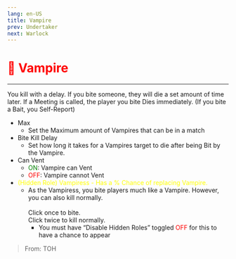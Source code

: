 ```yaml
---
lang: en-US
title: Vampire
prev: Undertaker
next: Warlock
---
```


# <font color="red">🧛 Vampire</font> <Badge text="Concealing" type="tip" vertical="middle"/>
---

You kill with a delay. If you bite someone, they will die a set amount of time later. If a Meeting is called, the player you bite Dies immediately. (If you bite a Bait, you Self-Report)
* Max
  * Set the Maximum amount of Vampires that can be in a match
* Bite Kill Delay
  * Set how long it takes for a Vampires target to die after being Bit by the Vampire.
* Can Vent
  * <font color=green>ON</font>: Vampire can Vent
  * <font color=red>OFF</font>: Vampire cannot Vent
* <font color=yellow>(Hidden Role) Vampiress - Has a % Chance of replacing Vampire.</font>
  * As the Vampiress, you bite players much like a Vampire. However, you can also kill normally.<br><br>
  Click once to bite.<br>
  Click twice to kill normally.
    * You must have “Disable Hidden Roles” toggled <font color=red>OFF</font> for this to have a chance to appear

> From: TOH